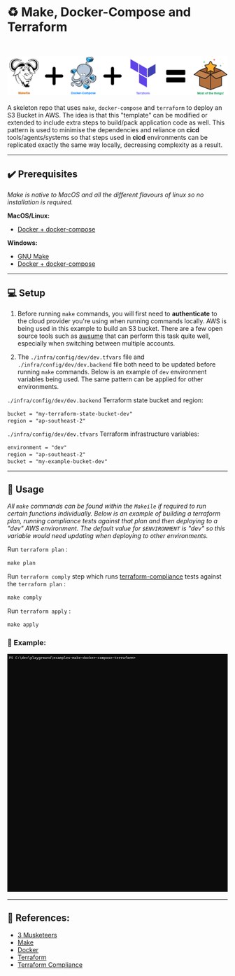 # :recycle: Make, Docker-Compose and Terraform

<br />

![image](docs/triforce.png)<br />
<br />
A skeleton repo that uses `make`, `docker-compose` and `terraform` to deploy an S3 Bucket in AWS. The idea is that this "template" can be modified or extended to include extra steps to build/pack application code as well. This pattern is used to minimise the dependencies and reliance on **cicd** tools/agents/systems so that steps used in **cicd** environments can be replicated exactly the same way locally, decreasing complexity as a result.

---

## :heavy_check_mark: Prerequisites

_Make is native to MacOS and all the different flavours of linux so no installation is required._

**MacOS/Linux:**
* [Docker + docker-compose](https://hub.docker.com/editions/community/docker-ce-desktop-mac/)

**Windows:**
* [GNU Make](http://gnuwin32.sourceforge.net/packages/make.htm)
* [Docker + docker-compose](https://hub.docker.com/editions/community/docker-ce-desktop-windows/)

---
## :computer: Setup

1. Before running `make` commands, you will first need to **authenticate** to the cloud provider you're using when running commands locally. AWS is being used in this example to build an S3 bucket. There are a few open source tools such as [awsume](https://awsu.me/) that can perform this task quite well, especially when switching between multiple accounts.

2. The `./infra/config/dev/dev.tfvars` file and  `./infra/config/dev/dev.backend` file both need to be updated before running `make` commands. Below is an example of `dev` environment variables being used. The same pattern can be applied for other environments.

`./infra/config/dev/dev.backend` Terraform state bucket and region:
```hcl
bucket = "my-terraform-state-bucket-dev"
region = "ap-southeast-2"
```
`./infra/config/dev/dev.tfvars` Terraform infrastructure variables:
```hcl
environment = "dev"
region = "ap-southeast-2"
bucket = "my-example-bucket-dev"
```
---

## :mega: Usage

_All `make` commands can be found within the `Makeile` if required to run certain functions individually. Below is an example of building a terraform plan, running compliance tests against that plan and then deploying to a "dev" AWS environment. The default value for `$ENVIRONMENT` is "dev" so this variable would need updating when deploying to other environments._

Run `terraform plan` :
```makefile
make plan
```
Run `terraform comply` step which runs [terraform-compliance](https://terraform-compliance.com/) tests against the `terraform plan` :
```makefile
make comply
```
Run `terraform apply` :
```makefile
make apply
```

### :rocket: Example:
![image](docs/example.gif)

---

## :bookmark_tabs: References:

* [3 Musketeers](https://3musketeers.io/)
* [Make](https://opensource.com/article/18/8/what-how-makefile/)
* [Docker](https://www.docker.com/)
* [Terraform](https://www.terraform.io/)
* [Terraform Compliance](https://terraform-compliance.com/)
